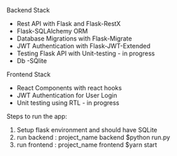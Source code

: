 Backend Stack
* Rest API with Flask and Flask-RestX
* Flask-SQLAlchemy ORM
* Database Migrations with Flask-Migrate
* JWT Authentication with Flask-JWT-Extended
* Testing Flask API with Unit-testing - in progress
* Db -SQlite

Frontend Stack
* React Components with react hooks
* JWT Authentication for User Login
* Unit testing using RTL - in progress


Steps to run the app:
1) Setup flask environment and should have SQLite
2) run backend : project_name backend $python run.py
3) run frontend : project_name frontend $yarn start
